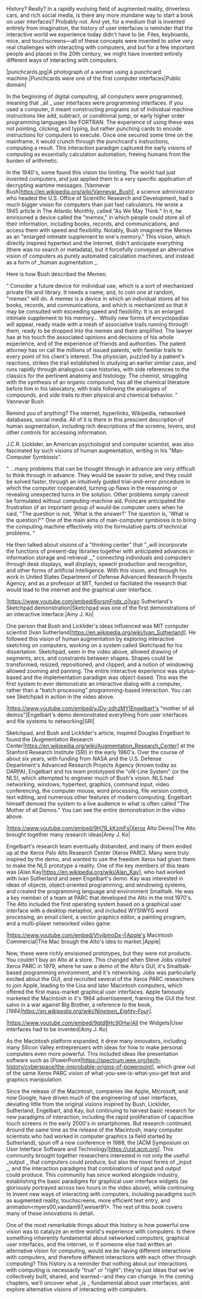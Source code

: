 History? Really? In a rapidly evolving field of augmented reality, driverless cars, and rich social media, is there any more mundane way to start a book on user interfaces? Probably not. And yet, for a medium that is invented entirely from imagination, the history of user interfaces is reminder that the interactive world we experience today didn't have to be. Files, keyboards, mice, and touchscreens&mdash;all of these concepts were invented to solve very real challenges with interacting with computers, and but for a few important people and places in the 20th century, we might have invented entirely different ways of interacting with computers<card86>.

|punchcards.jpg|A photograph of a woman using a punchcard machine.|Punchcards were one of the first computer interfaces|Public domain|

In the beginning of digital computing, all computers were programmed, meaning that  _all _ user interfaces were programming interfaces<freed95>. If you used a computer, it meant constructing programs out of individual machine instructions like add, subtract, or conditional jump, or early higher order programming languages like FORTRAN. The experience of using these was not pointing, clicking, and typing, but rather punching cards to encode instructions for computers to execute. Once one secured some time on the mainframe, it would crunch through the punchcard's instructions, computing a result. This interaction paradigm captured the early visions of computing as essentially calculation automation, freeing humans from the burden of arithmetic<gleick11>.

In the 1940's, some found this vision too limiting. The world had just invented computers, and just applied them to a very specific application of decrypting wartime messages. [Vannevar Bush|https://en.wikipedia.org/wiki/Vannevar_Bush], a science administrator who headed the U.S. Office of Scientific Research and Development, had a much bigger vision for computers than just fast calculators. He wrote a 1945 article in The Atlantic Monthly, called "As We May Think." In it, he envisioned a device called the "memex," in which people could store all of their information, including books, records, and communications, and access them with speed and flexibility<bush45>. Notably, Bush imagined the Memex as an "enlarged intimate supplement to one's memory." This vision, which directly inspired hypertext and the Internet, didn't anticipate everything (there was no search or metadata), but it forcefully conveyed an alternative vision of computers as purely automated calculation machines, and instead as a form of  _human augmentation _.

Here is how Bush described the Memex:

"
Consider a future device for individual use, which is a sort of mechanized private file and library. It needs a name, and, to coin one at random, "memex" will do. A memex is a device in which an individual stores all his books, records, and communications, and which is mechanized so that it may be consulted with exceeding speed and flexibility. It is an enlarged intimate supplement to his memory... Wholly new forms of encyclopedias will appear, ready made with a mesh of associative trails running through them, ready to be dropped into the memex and there amplified. The lawyer has at his touch the associated opinions and decisions of his whole experience, and of the experience of friends and authorities. The patent attorney has on call the millions of issued patents, with familiar trails to every point of his client's interest. The physician, puzzled by a patient's reactions, strikes the trail established in studying an earlier similar case, and runs rapidly through analogous case histories, with side references to the classics for the pertinent anatomy and histology. The chemist, struggling with the synthesis of an organic compound, has all the chemical literature before him in his laboratory, with trails following the analogies of compounds, and side trails to their physical and chemical behavior.
" Vannevar Bush

Remind you of anything? The internet, hyperlinks, Wikipedia, networked databases, social media. All of it is there in this prescient description of human augmentation, including rich descriptions of the screens, levers, and other controls for accessing information.
		
J.C.R. Licklider, an American psychologist and computer scientist, was also fascinated by such visions of human augmentation, writing in his "Man-Computer Symbiosis"<licklider60>.

"
...many problems that can be thought through in advance are very difficult to think through in advance. They would be easier to solve, and they could be solved faster, through an intuitively guided trial-and-error procedure in which the computer cooperated, turning up flaws in the reasoning or revealing unexpected turns in the solution. Other problems simply cannot be formulated without computing-machine aid. Poincare anticipated the frustration of an important group of would-be computer users when he said, "The question is not, 'What is the answer?' The question is, 'What is the question?'" One of the main aims of man-computer symbiosis is to bring the computing machine effectively into the formulative parts of technical problems.
"

 He then talked about visions of a "thinking center" that "_will incorporate the functions of present-day libraries together with anticipated advances in information storage and retrieval _," connecting individuals and computers through desk displays, wall displays, speech production and recognition, and other forms of artificial intelligence. With this vision, and through his work in United States Department of Defense Advanced Research Projects Agency, and as a professor at MIT, funded or faciliated the research that would lead to the internet and the graphical user interface.

|https://www.youtube.com/embed/6orsmFndx_o|Ivan Sutherland's Sketchpad demonstration|Sketchpad was one of the first demonstrations of an interactive interface.|Amy J. Ko|

One person that Bush and Licklider's ideas influenced was MIT computer scientist [Ivan Sutherland|https://en.wikipedia.org/wiki/Ivan_Sutherland]. He followed this vision of human augmentation by exploring interactive sketching on computers, working on a system called Sketchpad for his dissertation<sutherland63>. Sketchpad, seen in the video above, allowed drawing of segments, arcs, and constraints between shapes. Shapes could be transformed, resized, repositioned, and clipped, and a notion of windowing allowed zooming and panning.  The entire interactive experience was stylus-based and the implementation paradigm was object-based. This was the first system to ever demonstrate an interactive dialog with a computer, rather than a "batch processing" programming-based interaction. You can see Sketchpad in action in the video above.

|https://www.youtube.com/embed/yJDv-zdhzMY|Engelbart's "mother of all demos"|Engelbart's demo demonstrated everything from user interfaces and file systems to networking|SRI|

Sketchpad, and Bush and Licklider's article, inspired Douglas Engelbart to found the [Augmentation Research Center|https://en.wikipedia.org/wiki/Augmentation_Research_Center] at the Stanford Research Institute (SRI) in the early 1960's.  Over the course of about six years, with funding from NASA and the U.S. Defense Department's Advanced Research Projects Agency (known today as DARPA), Engelbart and his team prototyped the "oN-Line System" (or the NLS), which attempted to engineer much of Bush's vision. NLS had networking, windows, hypertext, graphics, command input, video conferencing, the computer mouse, word processing, file version control, text editing, and numerous other features of modern computing. Engelbart himself demoed the system to a live audience in what is often called "The Mother of all Demos." You can see the entire demonstration in the video above.

|https://www.youtube.com/embed/9H79_kKzmFs|Xerox Alto Demo|The Alto brought together many research ideas|Amy J. Ko|

Engelbart's research team eventually disbanded, and many of them ended up at the Xerox Palo Alto Research Center (Xerox PARC). Many were truly inspired by the demo, and wanted to use the freedom Xerox had given them to make the NLS prototype a reality. One of the key members of this team was [Alan Kay|https://en.wikipedia.org/wiki/Alan_Kay], who had worked with Ivan Sutherland and seen Engelbart's demo. Kay was interested in ideas of objects, object-oriented programming, and windowing systems, and created the programming language and environment Smalltalk. He was a key member of a team at PARC that developed the Alto in the mid 1970's. The Alto included the first operating system based on a graphical user interface with a desktop metaphor, and included WYSIWYG word processing, an email client, a vector graphics editor, a painting program, and a multi-player networked video game.
		
|https://www.youtube.com/embed/VtvjbmoDx-I|Apple's Macintosh Commercial|The Mac brough the Alto's idea to market.|Apple|

Now, these were richly envisioned prototypes, but they were not products. You couldn't buy an Alto at a store. This changed when Steve Jobs visited Xerox PARC in 1979, where he saw a demo of the Alto's GUI, it's Smalltalk-based programming environment, and it's networking. Jobs was particularly excited about the GUI, and recruited several of the Xerox PARC researchers to join Apple, leading to the Lisa and later Macintosh computers, which offered the first mass-market graphical user interfaces. Apple famously marketed the Macintosh in it's 1984 advertisement, framing the GUI the first salvo in a war against Big Brother, a reference to the book, _[1984|https://en.wikipedia.org/wiki/Nineteen_Eighty-Four]_.

|https://www.youtube.com/embed/9qtd8Hc90Hw|All the Widgets|User interfaces had to be invented|Amy J. Ko|

As the Macintosh platform expanded, it drew many innovators, including many Silicon Valley entreprenuers with ideas for how to make personal computers even more powerful. This included ideas like presentation software such as [PowerPoint|https://spectrum.ieee.org/tech-history/cyberspace/the-improbable-origins-of-powerpoint], which grew out of the same Xerox PARC vision of what-you-see-is-what-you-get text and graphics manipulation.

Since the release of the Macintosh, companies like Apple, Microsoft, and now Google, have driven much of the engineering of user interfaces, deviating little from the original visions inspired by Bush, Licklider, Sutherland, Engelbart, and Kay, but continuing to harvest basic research for new paradigms of interaction, including the rapid proliferation of capacitive touch screens in the early 2000's in smartphones<myers98>. But research continued. Around the same time as the release of the Macintosh, many computer scientists who had worked in computer graphics (a field started by Sutherland), spun off a new conference in 1988, the [ACM Symposium on User Interface Software and Technology|https://uist.acm.org]. This community brought together researchers interested in not only the useful  _output _ that computers could produce, but also the novel forms of  _input _, and the interaction paradigms that combinations of input and output could produce. This community has since worked alongside industry, establishing the basic paradigms for graphical user interface widgets (as gloriously portrayed across two hours in the video above), while continuing to invent new ways of interacting with computers, including paradigms such as augmented reality, touchscreens, more efficient text entry, and animation<myers00,vandam97,weiser91>. The rest of this book covers many of these innovations in detail.

One of the most remarkable things about this history is how powerful one vision was to catalyze an entire world's experience with computers. Is there something inherently fundamental about networked computers, graphical user interfaces, and the internet, or if someone else had written an alternative vision for computing, would we be having different interactions with computers, and therefore different interactions with each other through computing? This history is a reminder that nothing about our interactions with computing is necessarily "true" or "right": they're just ideas that we've collectively built, shared, and learned--and they can change. In the coming chapters, we'll uncover what _is _ fundamental about user interfaces, and explore alternative visions of interacting with computers.